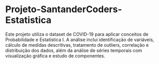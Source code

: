 # Projeto-SantanderCoders-Estatistica
Este projeto utiliza o dataset de COVID-19 para aplicar conceitos de Probabilidade e Estatística I. A análise inclui identificação de variáveis, cálculo de medidas descritivas, tratamento de outliers, correlação e distribuição dos dados, além da análise de séries temporais com visualização gráfica e estudo de componentes.
